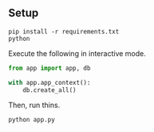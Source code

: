 ## Setup
```
pip install -r requirements.txt
python
```
Execute the following in interactive mode.
```python
from app import app, db

with app.app_context():
    db.create_all()
```
Then, run thins.
```
python app.py
```